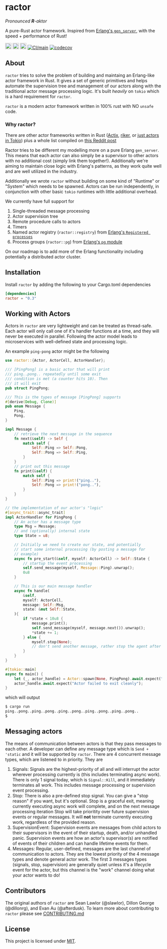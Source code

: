 # ractor

*Pronounced **R**-aktor*

A pure-Rust actor framework. Inspired from [Erlang's `gen_server`](https://www.erlang.org/doc/man/gen_server.html), with the speed + performance of Rust!

[<img alt="github" src="https://img.shields.io/badge/github-slawlor/ractor-8da0cb?style=for-the-badge&labelColor=555555&logo=github" height="20">](https://github.com/slawlor/ractor)
[<img alt="crates.io" src="https://img.shields.io/crates/v/ractor.svg?style=for-the-badge&color=fc8d62&logo=rust" height="20">](https://crates.io/crates/ractor)
[<img alt="docs.rs" src="https://img.shields.io/badge/docs.rs-ractor-66c2a5?style=for-the-badge&labelColor=555555&logo=docs.rs" height="20">](https://docs.rs/ractor)
[![CI/main](https://github.com/slawlor/repl/actions/workflows/ci.yaml/badge.svg?branch=main)](https://github.com/slawlor/repl/actions/workflows/ci.yaml)
[![codecov](https://codecov.io/gh/slawlor/ractor/branch/main/graph/badge.svg?token=61AGYYPWBA)](https://codecov.io/gh/slawlor/ractor)

## About

`ractor` tries to solve the problem of building and maintaing an Erlang-like actor framework in Rust. It gives
a set of generic primitives and helps automate the supervision tree and management of our actors along with the traditional actor message processing logic. It's built *heavily* on `tokio` which is a
hard requirement for `ractor`. 

`ractor` is a modern actor framework written in 100% rust with NO `unsafe` code. 

### Why ractor?

There are other actor frameworks written in Rust ([Actix](https://github.com/actix/actix), [riker](https://github.com/riker-rs/riker), or [just actors in Tokio](https://ryhl.io/blog/actors-with-tokio/)) plus a whole list compiled on [this Reddit post](https://www.reddit.com/r/rust/comments/n2cmvd/there_are_a_lot_of_actor_framework_projects_on/)

Ractor tries to be different my modelling more on a pure Erlang `gen_server`. This means that each actor can also simply be a supervisor to other actors with no additional cost (simply link them together!). Additionally we're aiming to maintain close logic with Erlang's patterns, as they work quite well and are well utilized in the industry.

Additionally we wrote `ractor` without building on some kind of "Runtime" or "System" which needs to be spawned. Actors can be run independently, in conjunction with other basic `tokio` runtimes with little additional overhead.

We currently have full support for 

1. Single-threaded message processing
2. Actor supervision tree
3. Remote procedure calls to actors
4. Timers
5. Named actor registry (`ractor::registry`) from [Erlang's `Registered processes`](https://www.erlang.org/doc/reference_manual/processes.html)
6. Process groups (`ractor::pg`) from [Erlang's `pg` module](https://www.erlang.org/doc/man/pg.html)


On our roadmap is to add more of the Erlang functionality including potentially a distributed actor cluster.

## Installation

Install `ractor` by adding the following to your Cargo.toml dependencies

```toml
[dependencies]
ractor = "0.3"
```

## Working with Actors

Actors in `ractor` are very lightweight and can be treated as thread-safe. Each actor will only call one of it's handler functions at a time, and they will
never be executed in parallel. Following the actor model leads to microservices with well-defined state and processing logic.

An example `ping-pong` actor might be the following

```rust
use ractor::{Actor, ActorCell, ActorHandler};

/// [PingPong] is a basic actor that will print
/// ping..pong.. repeatedly until some exit
/// condition is met (a counter hits 10). Then
/// it will exit
pub struct PingPong;

/// This is the types of message [PingPong] supports
#[derive(Debug, Clone)]
pub enum Message {
    Ping,
    Pong,
}

impl Message {
    // retrieve the next message in the sequence
    fn next(&self) -> Self {
        match self {
            Self::Ping => Self::Pong,
            Self::Pong => Self::Ping,
        }
    }
    // print out this message
    fn print(&self) {
        match self {
            Self::Ping => print!("ping.."),
            Self::Pong => print!("pong.."),
        }
    }
}

// the implementation of our actor's "logic"
#[async_trait::async_trait]
impl ActorHandler for PingPong {
    // An actor has a message type
    type Msg = Message;
    // and (optionally) internal state
    type State = u8;

    // Initially we need to create our state, and potentially
    // start some internal processing (by posting a message for
    // example)
    async fn pre_start(&self, myself: ActorCell) -> Self::State {
        // startup the event processing
        self.send_message(myself, Message::Ping).unwrap();
        0u8
    }

    // This is our main message handler
    async fn handle(
        &self,
        myself: ActorCell,
        message: Self::Msg,
        state: &mut Self::State,
    ){
        if *state < 10u8 {
            message.print();
            self.send_message(myself, message.next()).unwrap();
            *state += 1;
        } else {
            myself.stop(None);
            // don't send another message, rather stop the agent after 10 iterations
        }
    }
}

#[tokio::main]
async fn main() {
    let (_, actor_handle) = Actor::spawn(None, PingPong).await.expect("Failed to start actor");
    actor_handle.await.expect("Actor failed to exit cleanly");
}
```

which will output

```bash
$ cargo run
ping..pong..ping..pong..ping..pong..ping..pong..ping..pong..
$ 
```

## Messaging actors

The means of communication between actors is that they pass messages to each other. A developer can define any message type which is `Send + 'static` and it
will be supported by `ractor`. There are 4 concurrent message types, which are listened to in priority. They are

1. Signals: Signals are the highest-priority of all and will interrupt the actor wherever processing currently is (this includes terminating async work). There
is only 1 signal today, which is `Signal::Kill`, and it immediately terminates all work. This includes message processing or supervision event processing.
2. Stop: There is also a pre-defined stop signal. You can give a "stop reason" if you want, but it's optional. Stop is a graceful exit, meaning currently executing async
work will complete, and on the next message processing iteration Stop will take prioritity over future supervision events or regular messages. It will **not** terminate
currently executing work, regardless of the provided reason.
3. SupervisionEvent: Supervision events are messages from child actors to their supervisors in the event of their startup, death, and/or unhandled panic. Supervision events
are how an actor's supervisor(s) are notified of events of their children and can handle lifetime events for them.
4. Messages: Regular, user-defined, messages are the last channel of communication to actors. They are the lowest priority of the 4 message types and denote general actor work. The first 
3 messages types (signals, stop, supervision) are generally quiet unless it's a lifecycle event for the actor, but this channel is the "work" channel doing what your actor wants to do!

## Contributors

The original authors of `ractor` are Sean Lawlor (@slawlor), Dillon George (@dillonrg), and Evan Au (@afterdusk). To learn more about contributing to `ractor` please see [CONTRIBUTING.md](https://github.com/slawlor/ractor/blob/main/CONTRIBUTING.md)

## License

This project is licensed under [MIT](https://github.com/slawlor/ractor/blob/main/LICENSE).